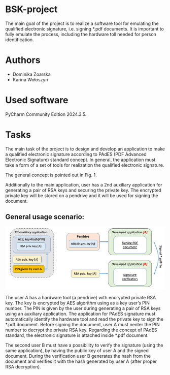# BSK-project
The main goal of the project is to realize a software tool for emulating the qualified electronic signature, i.e. signing *.pdf documents. It is important to fully emulate the process, including the hardware toll needed for person identification.

# Authors
- Dominika Zoarska
- Karina Wołoszyn

# Used software
PyCharm Community Edition 2024.3.5.

# Tasks
The main task of the project is to design and develop an application to make a qualified electronic signature according to PAdES (PDF Advanced Electronic Signature) standard concept. In general, the application must take a form of a set of tools for realization the qualified electronic signature.

The general concept is pointed out in Fig. 1. 

Additionally to the main application, user has a 2nd auxiliary application for generating a pair of RSA keys and securing the private key. The encrypted private key will be stored on a pendrive and it will be used for signing the document.


## General usage scenario:
![Fig. 1 – Block diagram of the project concept](fig1-block-diagram.png)

The user A has a hardware tool (a pendrive) with encrypted private RSA key. The key is encrypted by AES algorithm using as a key user’s PIN number. 
The PIN is given by the user during generating a pair of RSA keys using an auxiliary application. 
The application for PAdES signature must automatically identify the hardware tool and read the private key to sign the *.pdf document.
Before signing the document, user A must nenter the PIN number to decrypt the private RSA key.
Regarding the concept of PAdES standard, the electronic signature is attached inside *.pdf document. 

The second user B must have a possibility to verify the signature (using the same application), by having the public key of user A and the signed document. 
During the verification user B generates the hash from the document and verifies it with the hash generated by user A (after proper RSA decryption).


